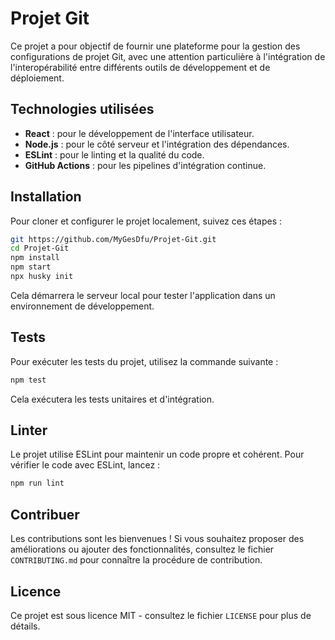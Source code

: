 # Projet Git

Ce projet a pour objectif de fournir une plateforme pour la gestion des configurations de projet Git, avec une attention particulière à l'intégration de l'interopérabilité entre différents outils de développement et de déploiement.

## Technologies utilisées

- **React** : pour le développement de l'interface utilisateur.
- **Node.js** : pour le côté serveur et l'intégration des dépendances.
- **ESLint** : pour le linting et la qualité du code.
- **GitHub Actions** : pour les pipelines d'intégration continue.

## Installation

Pour cloner et configurer le projet localement, suivez ces étapes :

```bash
git https://github.com/MyGesDfu/Projet-Git.git
cd Projet-Git
npm install
npm start
npx husky init
```

Cela démarrera le serveur local pour tester l'application dans un environnement de développement.

## Tests

Pour exécuter les tests du projet, utilisez la commande suivante :

```bash
npm test
```

Cela exécutera les tests unitaires et d'intégration.

## Linter

Le projet utilise ESLint pour maintenir un code propre et cohérent. Pour vérifier le code avec ESLint, lancez :

```bash
npm run lint
```

## Contribuer

Les contributions sont les bienvenues ! Si vous souhaitez proposer des améliorations ou ajouter des fonctionnalités, consultez le fichier `CONTRIBUTING.md` pour connaître la procédure de contribution.

## Licence

Ce projet est sous licence MIT - consultez le fichier `LICENSE` pour plus de détails.